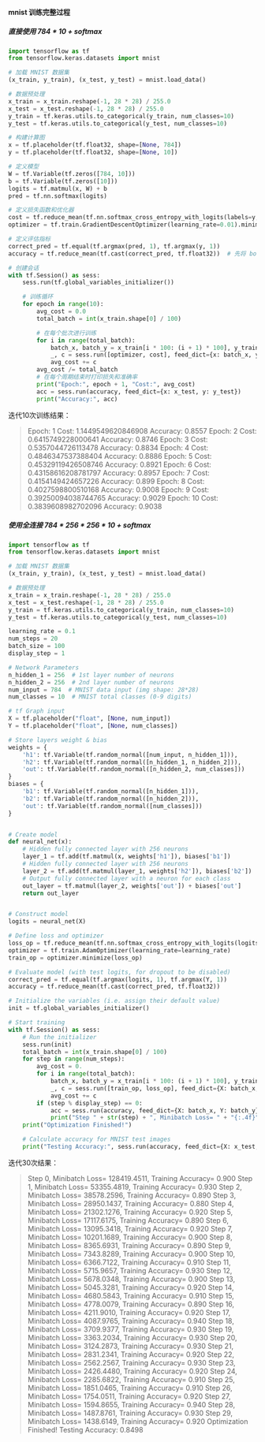 #### mnist 训练完整过程

##### 直接使用 784 * 10 + softmax 

```python
import tensorflow as tf
from tensorflow.keras.datasets import mnist

# 加载 MNIST 数据集
(x_train, y_train), (x_test, y_test) = mnist.load_data()

# 数据预处理
x_train = x_train.reshape(-1, 28 * 28) / 255.0
x_test = x_test.reshape(-1, 28 * 28) / 255.0
y_train = tf.keras.utils.to_categorical(y_train, num_classes=10)
y_test = tf.keras.utils.to_categorical(y_test, num_classes=10)

# 构建计算图
x = tf.placeholder(tf.float32, shape=[None, 784])
y = tf.placeholder(tf.float32, shape=[None, 10])

# 定义模型
W = tf.Variable(tf.zeros([784, 10]))
b = tf.Variable(tf.zeros([10]))
logits = tf.matmul(x, W) + b
pred = tf.nn.softmax(logits)

# 定义损失函数和优化器
cost = tf.reduce_mean(tf.nn.softmax_cross_entropy_with_logits(labels=y, logits=logits))
optimizer = tf.train.GradientDescentOptimizer(learning_rate=0.01).minimize(cost)

# 定义评估指标
correct_pred = tf.equal(tf.argmax(pred, 1), tf.argmax(y, 1))
accuracy = tf.reduce_mean(tf.cast(correct_pred, tf.float32))  # 先将 bool 类型 -> float(true:1, false:0)，再求和

# 创建会话
with tf.Session() as sess:
    sess.run(tf.global_variables_initializer())

    # 训练循环
    for epoch in range(10):
        avg_cost = 0.0
        total_batch = int(x_train.shape[0] / 100)

        # 在每个批次进行训练
        for i in range(total_batch):
            batch_x, batch_y = x_train[i * 100: (i + 1) * 100], y_train[i * 100: (i + 1) * 100]
            _, c = sess.run([optimizer, cost], feed_dict={x: batch_x, y: batch_y})
            avg_cost += c
        avg_cost /= total_batch
        # 在每个周期结束时打印损失和准确率
        print("Epoch:", epoch + 1, "Cost:", avg_cost)
        acc = sess.run(accuracy, feed_dict={x: x_test, y: y_test})
        print("Accuracy:", acc)
```

迭代10次训练结果：

> Epoch: 1 Cost: 1.1449549620846908
> Accuracy: 0.8557
> Epoch: 2 Cost: 0.6415749228000641
> Accuracy: 0.8746
> Epoch: 3 Cost: 0.5357044726113478
> Accuracy: 0.8834
> Epoch: 4 Cost: 0.4846347537388404
> Accuracy: 0.8886
> Epoch: 5 Cost: 0.45329119426508746
> Accuracy: 0.8921
> Epoch: 6 Cost: 0.43158616208781797
> Accuracy: 0.8957
> Epoch: 7 Cost: 0.4154149424657226
> Accuracy: 0.899
> Epoch: 8 Cost: 0.4027598800510168
> Accuracy: 0.9008
> Epoch: 9 Cost: 0.39250094038744765
> Accuracy: 0.9029
> Epoch: 10 Cost: 0.3839608982702096
> Accuracy: 0.9038

##### 使用全连接 784 * 256 * 256 * 10 + softmax

```python
import tensorflow as tf
from tensorflow.keras.datasets import mnist

# 加载 MNIST 数据集
(x_train, y_train), (x_test, y_test) = mnist.load_data()

# 数据预处理
x_train = x_train.reshape(-1, 28 * 28) / 255.0
x_test = x_test.reshape(-1, 28 * 28) / 255.0
y_train = tf.keras.utils.to_categorical(y_train, num_classes=10)
y_test = tf.keras.utils.to_categorical(y_test, num_classes=10)

learning_rate = 0.1
num_steps = 20
batch_size = 100
display_step = 1

# Network Parameters
n_hidden_1 = 256  # 1st layer number of neurons
n_hidden_2 = 256  # 2nd layer number of neurons
num_input = 784  # MNIST data input (img shape: 28*28)
num_classes = 10  # MNIST total classes (0-9 digits)

# tf Graph input
X = tf.placeholder("float", [None, num_input])
Y = tf.placeholder("float", [None, num_classes])

# Store layers weight & bias
weights = {
    'h1': tf.Variable(tf.random_normal([num_input, n_hidden_1])),
    'h2': tf.Variable(tf.random_normal([n_hidden_1, n_hidden_2])),
    'out': tf.Variable(tf.random_normal([n_hidden_2, num_classes]))
}
biases = {
    'b1': tf.Variable(tf.random_normal([n_hidden_1])),
    'b2': tf.Variable(tf.random_normal([n_hidden_2])),
    'out': tf.Variable(tf.random_normal([num_classes]))
}


# Create model
def neural_net(x):
    # Hidden fully connected layer with 256 neurons
    layer_1 = tf.add(tf.matmul(x, weights['h1']), biases['b1'])
    # Hidden fully connected layer with 256 neurons
    layer_2 = tf.add(tf.matmul(layer_1, weights['h2']), biases['b2'])
    # Output fully connected layer with a neuron for each class
    out_layer = tf.matmul(layer_2, weights['out']) + biases['out']
    return out_layer


# Construct model
logits = neural_net(X)

# Define loss and optimizer
loss_op = tf.reduce_mean(tf.nn.softmax_cross_entropy_with_logits(logits=logits, labels=Y))
optimizer = tf.train.AdamOptimizer(learning_rate=learning_rate)
train_op = optimizer.minimize(loss_op)

# Evaluate model (with test logits, for dropout to be disabled)
correct_pred = tf.equal(tf.argmax(logits, 1), tf.argmax(Y, 1))
accuracy = tf.reduce_mean(tf.cast(correct_pred, tf.float32))

# Initialize the variables (i.e. assign their default value)
init = tf.global_variables_initializer()

# Start training
with tf.Session() as sess:
    # Run the initializer
    sess.run(init)
    total_batch = int(x_train.shape[0] / 100)
    for step in range(num_steps):
        avg_cost = 0.
        for i in range(total_batch):
            batch_x, batch_y = x_train[i * 100: (i + 1) * 100], y_train[i * 100: (i + 1) * 100]
            _, c = sess.run([train_op, loss_op], feed_dict={X: batch_x, Y: batch_y})
            avg_cost += c
        if (step % display_step) == 0:
            acc = sess.run(accuracy, feed_dict={X: batch_x, Y: batch_y})
            print("Step " + str(step) + ", Minibatch Loss= " + "{:.4f}".format(avg_cost) + ", Training Accuracy= " + "{:.3f}".format(acc))
    print("Optimization Finished!")

    # Calculate accuracy for MNIST test images
    print("Testing Accuracy:", sess.run(accuracy, feed_dict={X: x_test, Y: y_test}))
```

迭代30次结果：

> Step 0, Minibatch Loss= 128419.4511, Training Accuracy= 0.900
> Step 1, Minibatch Loss= 53355.4819, Training Accuracy= 0.930
> Step 2, Minibatch Loss= 38578.2596, Training Accuracy= 0.890
> Step 3, Minibatch Loss= 28950.1437, Training Accuracy= 0.880
> Step 4, Minibatch Loss= 21302.1276, Training Accuracy= 0.920
> Step 5, Minibatch Loss= 17117.6175, Training Accuracy= 0.890
> Step 6, Minibatch Loss= 13095.3418, Training Accuracy= 0.920
> Step 7, Minibatch Loss= 10201.1689, Training Accuracy= 0.900
> Step 8, Minibatch Loss= 8365.6931, Training Accuracy= 0.890
> Step 9, Minibatch Loss= 7343.8289, Training Accuracy= 0.900
> Step 10, Minibatch Loss= 6366.7122, Training Accuracy= 0.910
> Step 11, Minibatch Loss= 5715.9657, Training Accuracy= 0.930
> Step 12, Minibatch Loss= 5678.0348, Training Accuracy= 0.900
> Step 13, Minibatch Loss= 5045.3281, Training Accuracy= 0.920
> Step 14, Minibatch Loss= 4680.5843, Training Accuracy= 0.910
> Step 15, Minibatch Loss= 4778.0079, Training Accuracy= 0.890
> Step 16, Minibatch Loss= 4211.9010, Training Accuracy= 0.920
> Step 17, Minibatch Loss= 4087.9765, Training Accuracy= 0.940
> Step 18, Minibatch Loss= 3709.9377, Training Accuracy= 0.930
> Step 19, Minibatch Loss= 3363.2034, Training Accuracy= 0.930
> Step 20, Minibatch Loss= 3124.2873, Training Accuracy= 0.930
> Step 21, Minibatch Loss= 2831.2341, Training Accuracy= 0.920
> Step 22, Minibatch Loss= 2562.2567, Training Accuracy= 0.930
> Step 23, Minibatch Loss= 2426.4480, Training Accuracy= 0.920
> Step 24, Minibatch Loss= 2285.6822, Training Accuracy= 0.910
> Step 25, Minibatch Loss= 1851.0465, Training Accuracy= 0.910
> Step 26, Minibatch Loss= 1754.0511, Training Accuracy= 0.920
> Step 27, Minibatch Loss= 1594.8655, Training Accuracy= 0.940
> Step 28, Minibatch Loss= 1487.8761, Training Accuracy= 0.930
> Step 29, Minibatch Loss= 1438.6149, Training Accuracy= 0.920
> Optimization Finished!
> Testing Accuracy: 0.8498